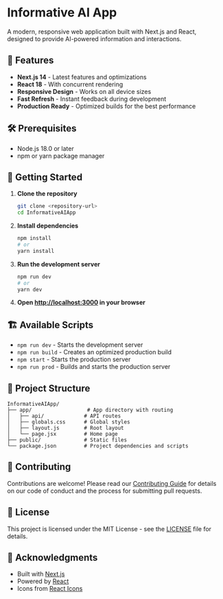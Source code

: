 # Informative AI App

A modern, responsive web application built with Next.js and React, designed to provide AI-powered information and interactions.

## 🚀 Features

- **Next.js 14** - Latest features and optimizations
- **React 18** - With concurrent rendering
- **Responsive Design** - Works on all device sizes
- **Fast Refresh** - Instant feedback during development
- **Production Ready** - Optimized builds for the best performance

## 🛠️ Prerequisites

- Node.js 18.0 or later
- npm or yarn package manager

## 🚀 Getting Started

1. **Clone the repository**
   ```bash
   git clone <repository-url>
   cd InformativeAIApp
   ```

2. **Install dependencies**
   ```bash
   npm install
   # or
   yarn install
   ```

3. **Run the development server**
   ```bash
   npm run dev
   # or
   yarn dev
   ```

4. **Open [http://localhost:3000](http://localhost:3000) in your browser**

## 🏗️ Available Scripts

- `npm run dev` - Starts the development server
- `npm run build` - Creates an optimized production build
- `npm start` - Starts the production server
- `npm run prod` - Builds and starts the production server

## 📂 Project Structure

```
InformativeAIApp/
├── app/                  # App directory with routing
│   ├── api/             # API routes
│   ├── globals.css      # Global styles
│   ├── layout.js        # Root layout
│   └── page.jsx         # Home page
├── public/              # Static files
└── package.json         # Project dependencies and scripts
```

## 🌟 Contributing

Contributions are welcome! Please read our [Contributing Guide](CONTRIBUTING.md) for details on our code of conduct and the process for submitting pull requests.

## 📄 License

This project is licensed under the MIT License - see the [LICENSE](LICENSE) file for details.

## 🙏 Acknowledgments

- Built with [Next.js](https://nextjs.org/)
- Powered by [React](https://reactjs.org/)
- Icons from [React Icons](https://react-icons.github.io/react-icons/)